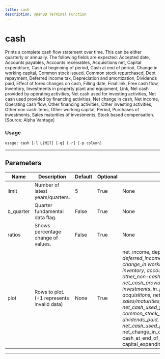 ```yaml
---
title: cash
description: OpenBB Terminal Function
---
```


# cash

Prints a complete cash flow statement over time. This can be either quarterly or annually. The following fields are expected: Accepted date, Accounts payables, Accounts receivables, Acquisitions net, Capital expenditure, Cash at beginning of period, Cash at end of period, Change in working capital, Common stock issued, Common stock repurchased, Debt repayment, Deferred income tax, Depreciation and amortization, Dividends paid, Effect of forex changes on cash, Filling date, Final link, Free cash flow, Inventory, Investments in property plant and equipment, Link, Net cash provided by operating activities, Net cash used for investing activities, Net cash used provided by financing activities, Net change in cash, Net income, Operating cash flow, Other financing activities, Other investing activities, Other non cash items, Other working capital, Period, Purchases of investments, Sales maturities of investments, Stock based compensation. [Source: Alpha Vantage]

### Usage

```python
usage: cash [-l LIMIT] [-q] [-r] [-p column]
```

---

## Parameters

| Name | Description | Default | Optional | Choices |
| ---- | ----------- | ------- | -------- | ------- |
| limit | Number of latest years/quarters. | 5 | True | None |
| b_quarter | Quarter fundamental data flag. | False | True | None |
| ratios | Shows percentage change of values. | False | True | None |
| plot | Rows to plot. (-1 represents invalid data) | None | True | net_income, depreciation_&_amortisation, deferred_income_taxes, stock-based_compensation, change_in working_capital, accounts_receivable, inventory, accounts_payable, other_working_capital, other_non-cash_items, net_cash_provided_by_operating_activities, investments_in_property, plant_and_equipment, acquisitions, net, purchases_of_investments, sales/maturities_of_investments, other_investing_activities, net_cash_used_for_investing_activities, debt_repayment, common_stock_issued, common_stock_repurchased, dividends_paid, other_financing_activities, net_cash_used_provided_by_(used_for)_financing_activities, net_change_in_cash, cash_at_beginning_of_period, cash_at_end_of_period, operating_cash_flow, capital_expenditure, free_cash_flow |
---

